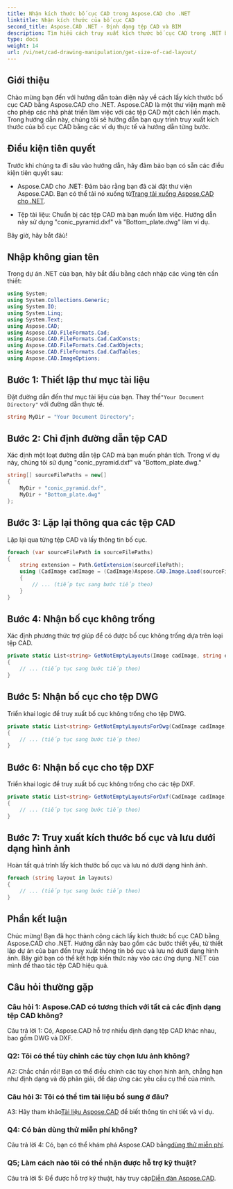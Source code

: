 ```yaml
---
title: Nhận kích thước bố cục CAD trong Aspose.CAD cho .NET
linktitle: Nhận kích thước của bố cục CAD
second_title: Aspose.CAD .NET - Định dạng tệp CAD và BIM
description: Tìm hiểu cách truy xuất kích thước bố cục CAD trong .NET bằng Aspose.CAD. Thực hiện theo hướng dẫn từng bước của chúng tôi để thao tác tệp CAD hiệu quả.
type: docs
weight: 14
url: /vi/net/cad-drawing-manipulation/get-size-of-cad-layout/
---
```

## Giới thiệu

Chào mừng bạn đến với hướng dẫn toàn diện này về cách lấy kích thước bố cục CAD bằng Aspose.CAD cho .NET. Aspose.CAD là một thư viện mạnh mẽ cho phép các nhà phát triển làm việc với các tệp CAD một cách liền mạch. Trong hướng dẫn này, chúng tôi sẽ hướng dẫn bạn quy trình truy xuất kích thước của bố cục CAD bằng các ví dụ thực tế và hướng dẫn từng bước.

## Điều kiện tiên quyết

Trước khi chúng ta đi sâu vào hướng dẫn, hãy đảm bảo bạn có sẵn các điều kiện tiên quyết sau:

-  Aspose.CAD cho .NET: Đảm bảo rằng bạn đã cài đặt thư viện Aspose.CAD. Bạn có thể tải nó xuống từ[Trang tải xuống Aspose.CAD cho .NET](https://releases.aspose.com/cad/net/).

- Tệp tài liệu: Chuẩn bị các tệp CAD mà bạn muốn làm việc. Hướng dẫn này sử dụng "conic_pyramid.dxf" và "Bottom_plate.dwg" làm ví dụ.

Bây giờ, hãy bắt đâù!

## Nhập không gian tên

Trong dự án .NET của bạn, hãy bắt đầu bằng cách nhập các vùng tên cần thiết:

```csharp
using System;
using System.Collections.Generic;
using System.IO;
using System.Linq;
using System.Text;
using Aspose.CAD;
using Aspose.CAD.FileFormats.Cad;
using Aspose.CAD.FileFormats.Cad.CadConsts;
using Aspose.CAD.FileFormats.Cad.CadObjects;
using Aspose.CAD.FileFormats.Cad.CadTables;
using Aspose.CAD.ImageOptions;
```

## Bước 1: Thiết lập thư mục tài liệu

 Đặt đường dẫn đến thư mục tài liệu của bạn. Thay thế`"Your Document Directory"` với đường dẫn thực tế.

```csharp
string MyDir = "Your Document Directory";
```

## Bước 2: Chỉ định đường dẫn tệp CAD

Xác định một loạt đường dẫn tệp CAD mà bạn muốn phân tích. Trong ví dụ này, chúng tôi sử dụng "conic_pyramid.dxf" và "Bottom_plate.dwg."

```csharp
string[] sourceFilePaths = new[]
{
    MyDir + "conic_pyramid.dxf",
    MyDir + "Bottom_plate.dwg"
};
```

## Bước 3: Lặp lại thông qua các tệp CAD

Lặp lại qua từng tệp CAD và lấy thông tin bố cục.

```csharp
foreach (var sourceFilePath in sourceFilePaths)
{
    string extension = Path.GetExtension(sourceFilePath);
    using (CadImage cadImage = (CadImage)Aspose.CAD.Image.Load(sourceFilePath))
    {
        // ... (tiếp tục sang bước tiếp theo)
    }
}
```

## Bước 4: Nhận bố cục không trống

Xác định phương thức trợ giúp để có được bố cục không trống dựa trên loại tệp CAD.

```csharp
private static List<string> GetNotEmptyLayouts(Image cadImage, string extension)
{
    // ... (tiếp tục sang bước tiếp theo)
}
```

## Bước 5: Nhận bố cục cho tệp DWG

Triển khai logic để truy xuất bố cục không trống cho tệp DWG.

```csharp
private static List<string> GetNotEmptyLayoutsForDwg(CadImage cadImage)
{
    // ... (tiếp tục sang bước tiếp theo)
}
```

## Bước 6: Nhận bố cục cho tệp DXF

Triển khai logic để truy xuất bố cục không trống cho các tệp DXF.

```csharp
private static List<string> GetNotEmptyLayoutsForDxf(CadImage cadImage)
{
    // ... (tiếp tục sang bước tiếp theo)
}
```

## Bước 7: Truy xuất kích thước bố cục và lưu dưới dạng hình ảnh

Hoàn tất quá trình lấy kích thước bố cục và lưu nó dưới dạng hình ảnh.

```csharp
foreach (string layout in layouts)
{
    // ... (tiếp tục sang bước tiếp theo)
}
```

## Phần kết luận

Chúc mừng! Bạn đã học thành công cách lấy kích thước bố cục CAD bằng Aspose.CAD cho .NET. Hướng dẫn này bao gồm các bước thiết yếu, từ thiết lập dự án của bạn đến truy xuất thông tin bố cục và lưu nó dưới dạng hình ảnh. Bây giờ bạn có thể kết hợp kiến thức này vào các ứng dụng .NET của mình để thao tác tệp CAD hiệu quả.

## Câu hỏi thường gặp

### Câu hỏi 1: Aspose.CAD có tương thích với tất cả các định dạng tệp CAD không?

Câu trả lời 1: Có, Aspose.CAD hỗ trợ nhiều định dạng tệp CAD khác nhau, bao gồm DWG và DXF.

### Q2: Tôi có thể tùy chỉnh các tùy chọn lưu ảnh không?

A2: Chắc chắn rồi! Bạn có thể điều chỉnh các tùy chọn hình ảnh, chẳng hạn như định dạng và độ phân giải, để đáp ứng các yêu cầu cụ thể của mình.

### Câu hỏi 3: Tôi có thể tìm tài liệu bổ sung ở đâu?

 A3: Hãy tham khảo[Tài liệu Aspose.CAD](https://reference.aspose.com/cad/net/) để biết thông tin chi tiết và ví dụ.

### Q4: Có bản dùng thử miễn phí không?

 Câu trả lời 4: Có, bạn có thể khám phá Aspose.CAD bằng[dùng thử miễn phí](https://releases.aspose.com/).

### Q5; Làm cách nào tôi có thể nhận được hỗ trợ kỹ thuật?

 Câu trả lời 5: Để được hỗ trợ kỹ thuật, hãy truy cập[Diễn đàn Aspose.CAD](https://forum.aspose.com/c/cad/19).